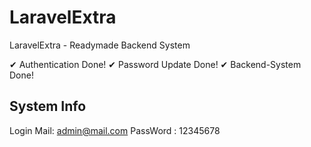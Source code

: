 # LaravelExtra
LaravelExtra - Readymade Backend System 


✔ Authentication Done!
✔ Password Update Done!
✔ Backend-System Done! 

## System Info

Login Mail: admin@mail.com
PassWord  : 12345678
